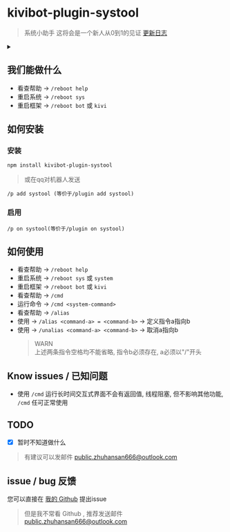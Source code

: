 # kivibot-plugin-systool
> 系统小助手
> 这将会是一个新人从0到1的见证
> [更新日志](changeLog.md)
<!---   For Author
        更新日志中的 “更新” 一般译为 “change”
        为了增加文件名可读性，文件命名一般使用小驼峰或连字符命名（推荐小驼峰)
        综上所述 “更新日志” 应译为 “changeLog”
        END | Written By Xicrosoft. --->

<details>
<summary> </summary>
确信(
<br>
至于为什么还叫重启小助手是因为我不会在npm重命名(
</details>


## 我们能做什么
* 看查帮助  ->  `/reboot help`
* 重启系统  ->  `/reboot sys`
* 重启框架  ->  `/reboot bot` 或 `kivi`
<!---   For Author
        “或” 不要放进 inline code 里哦
        END | Written By Xicrosoft. --->

## 如何安装
### 安装
```bash
npm install kivibot-plugin-systool
```
> 或在qq对机器人发送
```
/p add systool (等价于/plugin add systool)
```

<!---   For Author
        代码块是 ``` 三反单引包裹，且三反单引每组都独占一行
        直接多加一个换行即可分段落喽
        END | Written By Xicrosoft. --->

### 启用
```
/p on systool(等价于/plugin on systool)
```


## 如何使用
* 看查帮助  ->  `/reboot help`
* 重启系统  ->  `/reboot sys` 或 `system`
* 重启框架  ->  `/reboot bot` 或 `kivi`
* 看查帮助  ->  `/cmd`
* 运行命令  ->  `/cmd <system-command>`
* 看查帮助  ->  `/alias`
* 使用  ->  `/alias <command-a> = <command-b>`  ->  定义指令a指向b
* 使用  ->  `/unalias <command-a> <command-b>`  ->  取消a指向b
    > WARN
    > <br>
    >上述两条指令空格均不能省略, 指令b必须存在, a必须以"/"开头


## Know issues / 已知问题
* 使用 `/cmd` 运行长时间交互式界面不会有返回值, 线程阻塞, 但不影响其他功能, `/cmd` 任可正常使用

## TODO
- [x] 暂时不知道做什么
> 有建议可以发邮件 [public.zhuhansan666@outlook.com](mailto:public.zhuhansan666@outlook.com?subject=systool:suggest)


## issue / bug 反馈
您可以直接在 [我的 Github](https://github.com/zhuhansan666/kivibot-plugin-systool) 提出issue
> 但是我不常看 Github , 推荐发送邮件 [public.zhuhansan666@outlook.com](mailto:public.zhuhansan666@outlook.com?subject=systool:suggest)